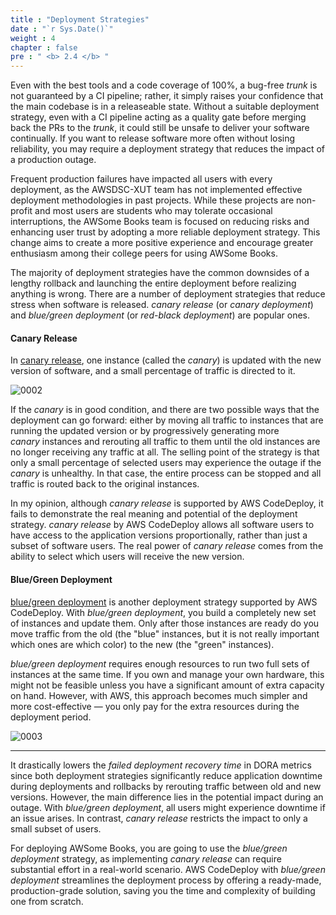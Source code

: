 ```yaml
---
title : "Deployment Strategies"
date : "`r Sys.Date()`"
weight : 4
chapter : false
pre : " <b> 2.4 </b> "
---
```


Even with the best tools and a code coverage of 100%, a bug-free *trunk* is not guaranteed by a CI pipeline; rather, it simply raises your confidence that the main codebase is in a releaseable state. Without a suitable deployment strategy, even with a CI pipeline acting as a quality gate before merging back the PRs to the *trunk*, it could still be unsafe to deliver your software continually. If you want to release software more often without losing reliability, you may require a deployment strategy that reduces the impact of a production outage.

Frequent production failures have impacted all users with every deployment, as the AWSDSC-XUT team has not implemented effective deployment methodologies in past projects. While these projects are non-profit and most users are students who may tolerate occasional interruptions, the AWSome Books team is focused on reducing risks and enhancing user trust by adopting a more reliable deployment strategy. This change aims to create a more positive experience and encourage greater enthusiasm among their college peers for using AWSome Books.

The majority of deployment strategies have the common downsides of a lengthy rollback and launching the entire deployment before realizing anything is wrong. There are a number of deployment strategies that reduce stress when software is released. *canary release* (or *canary deployment*) and *blue/green deployment* (or *red-black deployment*) are popular ones. 

#### Canary Release

In [canary release](https://martinfowler.com/bliki/CanaryRelease.html), one instance (called the *canary*) is updated with the new version of software, and a small percentage of traffic is directed to it.

![0002](/images/2/2/0002.svg?featherlight=false&width=42pc)

 If the *canary* is in good condition, and there are two possible ways that the deployment can go forward: either by moving all traffic to instances that are running the updated version or by progressively generating more *canary* instances and rerouting all traffic to them until the old instances are no longer receiving any traffic at all. The selling point of the strategy is that only a small percentage of selected users may experience the outage if the *canary* is unhealthy. In that case, the entire process can be stopped and all traffic is routed back to the original instances. 

In my opinion, although *canary release* is supported by AWS CodeDeploy, it fails to demonstrate the real meaning and potential of the deployment strategy. *canary release* by AWS CodeDeploy allows all software users to have access to the application versions proportionally, rather than just a subset of software users. The real power of *canary release* comes from the ability to select which users will receive the new version.

#### Blue/Green Deployment

[blue/green deployment](https://martinfowler.com/bliki/BlueGreenDeployment.html?ref=dombat.co.uk) is another deployment strategy supported by AWS CodeDeploy. With *blue/green deployment*, you build a completely new set of instances and update them. Only after those instances are ready do you move traffic from the old (the "blue" instances, but it is not really important which ones are which color) to the new (the "green" instances).

*blue/green deployment* requires enough resources to run two full sets of instances at the same time. If you own and manage your own hardware, this might not be feasible unless you have a significant amount of extra capacity on hand. However, with AWS, this approach becomes much simpler and more cost-effective — you only pay for the extra resources during the deployment period.

![0003](/images/2/2/0004.svg?featherlight=false&width=42pc)

---

It drastically lowers the *failed deployment recovery time* in DORA metrics since both deployment strategies significantly reduce application downtime during deployments and rollbacks by rerouting traffic between old and new versions. However, the main difference lies in the potential impact during an outage. With *blue/green deployment*, all users might experience downtime if an issue arises. In contrast, *canary release* restricts the impact to only a small subset of users.

For deploying AWSome Books, you are going to use the *blue/green deployment* strategy, as implementing *canary release* can require substantial effort in a real-world scenario. AWS CodeDeploy with *blue/green deployment* streamlines the deployment process by offering a ready-made, production-grade solution, saving you the time and complexity of building one from scratch.
